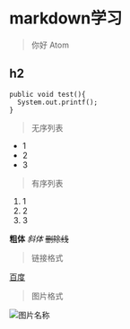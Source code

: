 # markdown学习

> 你好 Atom

## h2

```
public void test(){
  System.out.printf();
}
```
>无序列表
* 1
* 2
* 3

>有序列表
1. 1
2. 2
3. 3

**粗体**
*斜体*
~~删除线~~

>链接格式

[百度](https://www.baidu.com/)

>图片格式

![图片名称](http://img3.imgtn.bdimg.com/it/u=251518397,1917828928&fm=15&gp=0.jpg)

